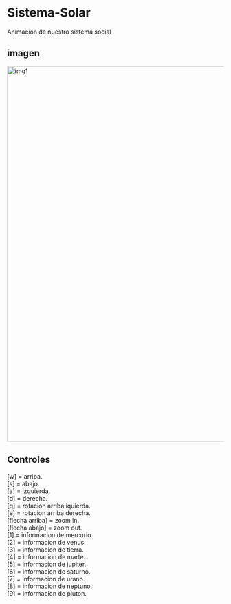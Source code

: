 # Sistema-Solar
Animacion de nuestro sistema social 

## imagen
 <img width="872" alt="img1" src="https://user-images.githubusercontent.com/45720289/50543243-e7e4a780-0b97-11e9-8b36-6a82da76cd52.png">


 ## Controles

[w] = arriba. <br/>
[s] = abajo. <br/>
[a] = izquierda. <br/>
[d] = derecha. <br/>
[q] = rotacion arriba iquierda. <br/>
[e] = rotacion arriba derecha. <br/>
[flecha arriba] = zoom in. <br/>
[flecha abajo] = zoom out. <br/>
[1] = informacion de mercurio. <br/>
[2] = informacion de venus. <br/>
[3] = informacion de tierra. <br/>
[4] = informacion de marte. <br/>
[5] = informacion de jupiter. <br/>
[6] = informacion de saturno. <br/>
[7] = informacion de urano. <br/>
[8] = informacion de neptuno. <br/>
[9] = informacion de pluton. <br/>


